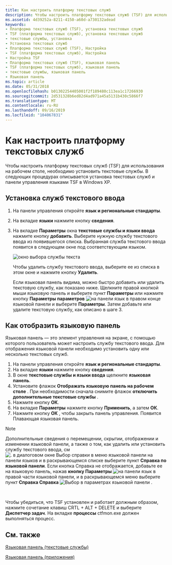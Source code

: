 ```yaml
---
title: Как настроить платформу текстовых служб
description: Чтобы настроить платформу текстовых служб (TSF) для использования на рабочем столе, необходимо установить текстовые службы. В следующих процедурах описывается установка текстовых служб и панели управления языками TSF в Windows XP.
ms.assetid: 4d39252a-8211-4150-a60d-a730132adead
keywords:
- Платформа текстовых служб (TSF), установка текстовых служб
- TSF (платформа текстовых служб), установка текстовых служб
- текстовые службы, установка
- Установка текстовых служб
- Платформа текстовых служб (TSF), Настройка
- TSF (платформа текстовых служб), Настройка
- Настройка TSF
- Платформа текстовых служб (TSF), языковая панель
- TSF (платформа текстовых служб), языковая панель
- текстовые службы, языковая панель
- Языковая панель
ms.topic: article
ms.date: 05/31/2018
ms.openlocfilehash: b01302254405001f2f189480c113ea1c17266930
ms.sourcegitcommit: 2d531328b6ed82d4ad971a45a5131b430c5866f7
ms.translationtype: MT
ms.contentlocale: ru-RU
ms.lasthandoff: 09/16/2019
ms.locfileid: "104067831"
---
```

# <a name="how-to-set-up-text-services-framework"></a>Как настроить платформу текстовых служб

Чтобы настроить платформу текстовых служб (TSF) для использования на рабочем столе, необходимо установить текстовые службы. В следующих процедурах описывается установка текстовых служб и панели управления языками TSF в Windows XP.

## <a name="how-to-install-text-services"></a>Установка служб текстового ввода

1.  На панели управления откройте **язык и региональные стандарты**.
2.  На вкладке **языки** нажмите кнопку **сведения**.
3.  На вкладке **Параметры** окна **текстовые службы и языки ввода** нажмите кнопку **добавить**. Выберите нужную службу текстового ввода из появившегося списка. Выбранная служба текстового ввода появится в следующем окне под соответствующим языком.

    ![окно выбора службы текста](images/text-service-selection.gif)

    Чтобы удалить службу текстового ввода, выберите ее из списка в этом окне и нажмите кнопку **Удалить**.

    Если языковая панель видима, можно быстро добавить или удалить текстовую службу, как показано ниже. Щелкните правой кнопкой мыши языковую панель и выберите пункт **Параметры** или нажмите кнопку **Параметры параметров** ![ на панели язык в ](images/options-btn.gif) правом конце языковой панели и выберите **Параметры**. Затем добавьте или удалите текстовую службу, как описано в шаге 3.

## <a name="how-to-show-the-language-bar"></a>Как отобразить языковую панель

Языковая панель — это элемент управления на экране, с помощью которого пользователь может настроить службу текстового ввода. Для отображения языковой панели необходимо установить одну или несколько текстовых служб.

1.  На панели управления откройте **язык и региональные стандарты**.
2.  На вкладке **языки** нажмите кнопку **сведения**.
3.  В окне **текстовые службы и языки ввода** щелкните **языковая панель**.
4.  Установите флажок **Отображать языковую панель на рабочем столе** . При необходимости сначала снимите флажок **отключить дополнительные текстовые службы** .
5.  Нажмите кнопку **ОК**.
6.  На вкладке **Параметры** нажмите кнопку **Применить**, а затем **ОК**.
7.  Нажмите кнопку **ОК** , чтобы закрыть панель управления. Появится Плавающая языковая панель.

> [!Note]
>
> Дополнительные сведения о перемещении, скрытии, отображении и изменении языковой панели, а также о том, как удалить или установить службу текстового ввода, см ![ . в диалоговом окне Выбор справки в меню языковой панели ](images/help-balloon.gif) на панели языков и в раскрывающемся списке выберите пункт **Справка по языковой панели**. Если кнопка Справка не отображается, добавьте ее на языковую панель, нажав **кнопку Параметры** ![ на панели язык в ](images/options-btn.gif) правой части языковой панели, и в раскрывающемся меню выберите пункт **Справка Справка** ![ Выбор в параметрах языковой панели ](images/help-balloon.gif) .

 

Чтобы убедиться, что TSF установлен и работает должным образом, нажмите сочетание клавиш CRTL + ALT + DELETE и выберите **Диспетчер задач**. На вкладке **процессы** ctfmon.exe должен выполняться процесс.

## <a name="related-topics"></a>См. также

<dl> <dt>

[Языковая панель (текстовые службы)](language-bar.md)
</dt> <dt>

[Языковая панель (приложения)](language-bar-app.md)
</dt> </dl>

 

 




